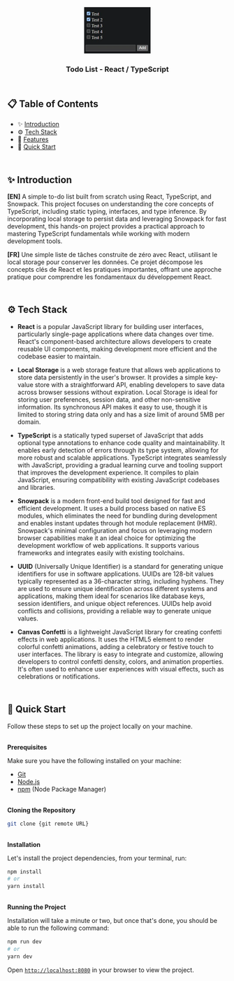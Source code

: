 <div align="center">
    <a href="https://todolist-ts-fv.netlify.app" target="_blank">
      <img src="public/design/preview.webp" style="width: 30%;" alt="Project Banner">
    </a>
  <h3 align="center">Todo List - React / TypeScript</h3>
</div>

##  <br /> 📋 <a name="table">Table of Contents</a>

- ✨ [Introduction](#introduction)
- ⚙️ [Tech Stack](#tech-stack)
- 📝 [Features](#features)
- 🚀 [Quick Start](#quick-start)

##  <br /> <a name="introduction">✨ Introduction</a>

**[EN]** A simple to-do list built from scratch using React, TypeScript, and Snowpack. This project focuses on understanding the core concepts of TypeScript, including static typing, interfaces, and type inference. By incorporating local storage to persist data and leveraging Snowpack for fast development, this hands-on project provides a practical approach to mastering TypeScript fundamentals while working with modern development tools. 

**[FR]** Une simple liste de tâches construite de zéro avec React, utilisant le local storage pour conserver les données. Ce projet décompose les concepts clés de React et les pratiques importantes, offrant une approche pratique pour comprendre les fondamentaux du développement React. 

##  <br /> <a name="tech-stack">⚙️ Tech Stack</a>

- **React** is a popular JavaScript library for building user interfaces, particularly single-page applications where data changes over time. React's component-based architecture allows developers to create reusable UI components, making development more efficient and the codebase easier to maintain. 

- **Local Storage** is a web storage feature that allows web applications to store data persistently in the user's browser. It provides a simple key-value store with a straightforward API, enabling developers to save data across browser sessions without expiration. Local Storage is ideal for storing user preferences, session data, and other non-sensitive information. Its synchronous API makes it easy to use, though it is limited to storing string data only and has a size limit of around 5MB per domain.

- **TypeScript** is a statically typed superset of JavaScript that adds optional type annotations to enhance code quality and maintainability. It enables early detection of errors through its type system, allowing for more robust and scalable applications. TypeScript integrates seamlessly with JavaScript, providing a gradual learning curve and tooling support that improves the development experience. It compiles to plain JavaScript, ensuring compatibility with existing JavaScript codebases and libraries.

- **Snowpack** is a modern front-end build tool designed for fast and efficient development. It uses a build process based on native ES modules, which eliminates the need for bundling during development and enables instant updates through hot module replacement (HMR). Snowpack's minimal configuration and focus on leveraging modern browser capabilities make it an ideal choice for optimizing the development workflow of web applications. It supports various frameworks and integrates easily with existing toolchains.

- **UUID** (Universally Unique Identifier) is a standard for generating unique identifiers for use in software applications. UUIDs are 128-bit values typically represented as a 36-character string, including hyphens. They are used to ensure unique identification across different systems and applications, making them ideal for scenarios like database keys, session identifiers, and unique object references. UUIDs help avoid conflicts and collisions, providing a reliable way to generate unique values.

- **Canvas Confetti** is a lightweight JavaScript library for creating confetti effects in web applications. It uses the HTML5 <canvas> element to render colorful confetti animations, adding a celebratory or festive touch to user interfaces. The library is easy to integrate and customize, allowing developers to control confetti density, colors, and animation properties. It's often used to enhance user experiences with visual effects, such as celebrations or notifications.

## <br /> <a name="quick-start">🚀 Quick Start</a>

Follow these steps to set up the project locally on your machine.

<br/>**Prerequisites**

Make sure you have the following installed on your machine:

- [Git](https://git-scm.com/)
- [Node.js](https://nodejs.org/en)
- [npm](https://www.npmjs.com/) (Node Package Manager)

<br/>**Cloning the Repository**

```bash
git clone {git remote URL}
```

<br/>**Installation**

Let's install the project dependencies, from your terminal, run:

```bash
npm install
# or
yarn install
```

<br/>**Running the Project**

Installation will take a minute or two, but once that's done, you should be able to run the following command:

```bash
npm run dev
# or
yarn dev
```

Open [`http://localhost:8080`](http://localhost:8080) in your browser to view the project.